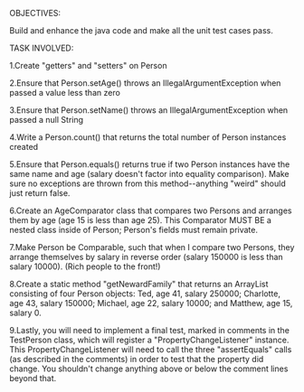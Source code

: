 OBJECTIVES:

Build and enhance the java code and make all the unit test cases pass.

TASK INVOLVED:

1.Create "getters" and "setters" on Person

2.Ensure that Person.setAge() throws an IllegalArgumentException when passed a value less than zero

3.Ensure that Person.setName() throws an IllegalArgumentException when passed a null String

4.Write a Person.count() that returns the total number of Person instances created

5.Ensure that Person.equals() returns true if two Person instances have the same name and age (salary doesn't factor into equality comparison). Make sure no exceptions are thrown from this method--anything "weird" should just return false.

6.Create an AgeComparator class that compares two Persons and arranges them by age (age 15 is less than age 25). This Comparator MUST BE a nested class inside of Person; Person's fields must remain private.

7.Make Person be Comparable, such that when I compare two Persons, they arrange themselves by salary in reverse order (salary 150000 is less than salary 10000). (Rich people to the front!)

8.Create a static method "getNewardFamily" that returns an ArrayList<Person> consisting of four Person objects: Ted, age 41, salary 250000; Charlotte, age 43, salary 150000; Michael, age 22, salary 10000; and Matthew, age 15, salary 0.

9.Lastly, you will need to implement a final test, marked in comments in the TestPerson class, which will register a "PropertyChangeListener" instance. This PropertyChangeListener will need to call the three "assertEquals" calls (as described in the comments) in order to test that the property did change. You shouldn't change anything above or below the comment lines beyond that.
